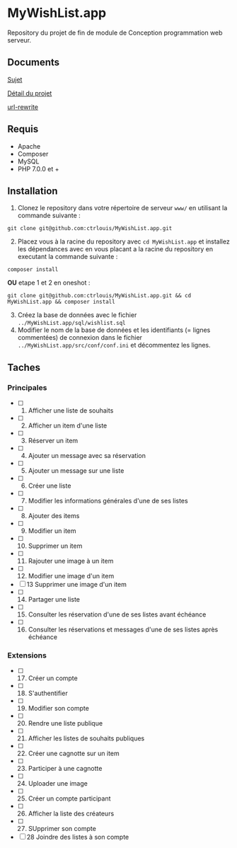 # MyWishList.app
Repository du projet de fin de module de Conception programmation web serveur.

## Documents
[Sujet](https://drive.google.com/open?id=1_C5TikA4-pmoG6bVhuTVz3OIJVCgeFdv)

[Détail du projet](https://drive.google.com/open?id=137uIp9akhLvtiGbK5ae_0n1sGnZahEw4)

[url-rewrite](https://drive.google.com/open?id=1mnisRqe2jJNZ6YKJTS_EAuAjk5TbhjXQ)

## Requis
- Apache
- Composer
- MySQL
- PHP 7.0.0 et +

## Installation
1. Clonez le repository dans votre répertoire de serveur `www/` en utilisant la commande suivante :
```
git clone git@github.com:ctrlouis/MyWishList.app.git
```
2. Placez vous à la racine du repository avec `cd MyWishList.app` et installez les dépendances avec en vous placant a la racine du repository en executant la commande suivante :
```
composer install
```

**OU** etape 1 et 2 en oneshot :
```
git clone git@github.com:ctrlouis/MyWishList.app.git && cd MyWishList.app && composer install
```
3. Créez la base de données avec le fichier `../MyWishList.app/sql/wishlist.sql`
4. Modifier le nom de la base de données et les identifiants (= lignes commentées) de connexion dans le fichier `../MyWishList.app/src/conf/conf.ini` et décommentez les lignes.

## Taches
### Principales
- [ ] 1. Afficher une liste de souhaits
- [ ] 2. Afficher un item d'une liste
- [ ] 3. Réserver un item
- [ ] 4. Ajouter un message avec sa réservation
- [ ] 5. Ajouter un message sur une liste
- [ ] 6. Créer une liste
- [ ] 7. Modifier les informations générales d'une de ses listes
- [ ] 8. Ajouter des items
- [ ] 9. Modifier un item
- [ ] 10. Supprimer un item
- [ ] 11. Rajouter une image à un item
- [ ] 12. Modifier une image d'un item
- [ ] 13 Supprimer une image d'un item
- [ ] 14. Partager une liste
- [ ] 15. Consulter les réservation d'une de ses listes avant échéance
- [ ] 16. Consulter les réservations et messages d'une de ses listes après échéance
### Extensions
- [ ] 17. Créer un compte
- [ ] 18. S'authentifier
- [ ] 19. Modifier son compte
- [ ] 20. Rendre une liste publique
- [ ] 21. Afficher les listes de souhaits publiques
- [ ] 22. Créer une cagnotte sur un item
- [ ] 23. Participer à une cagnotte
- [ ] 24. Uploader une image
- [ ] 25. Créer un compte participant
- [ ] 26. Afficher la liste des créateurs
- [ ] 27. SUpprimer son compte
- [ ] 28 Joindre des listes à son compte
